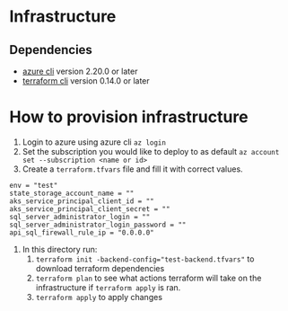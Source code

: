 # Infrastructure

## Dependencies

- [azure cli](https://docs.microsoft.com/en-us/cli/azure/install-azure-cli) version 2.20.0 or later
- [terraform cli](https://learn.hashicorp.com/tutorials/terraform/install-cli) version 0.14.0 or later

# How to provision infrastructure

1. Login to azure using azure cli `az login`
1. Set the subscription you would like to deploy to as default `az account set --subscription <name or id>`
1. Create a `terraform.tfvars` file and fill it with correct values.

```
env = "test"
state_storage_account_name = ""
aks_service_principal_client_id = ""
aks_service_principal_client_secret = ""
sql_server_administrator_login = ""
sql_server_administrator_login_password = ""
api_sql_firewall_rule_ip = "0.0.0.0"
```

1. In this directory run:
   1. `terraform init -backend-config="test-backend.tfvars"` to download terraform dependencies
   1. `terraform plan` to see what actions terraform will take on the infrastructure if `terraform apply` is ran.
   1. `terraform apply` to apply changes

